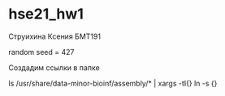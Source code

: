 # hse21_hw1
Струихина Ксения БМТ191

random seed = 427

Создадим ссылки в папке

 ls /usr/share/data-minor-bioinf/assembly/* | xargs -tI{} ln -s {}

